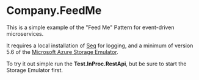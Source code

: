 # Company.FeedMe

This is a simple example of the "Feed Me" Pattern for event-driven microservices.

It requires a local installation of [Seq](https://getseq.net/) for logging, and a minimum of version 5.6 of the [Microsoft Azure Storage Emulator](https://docs.microsoft.com/en-us/azure/storage/common/storage-use-emulator).

To try it out simple run the **Test.InProc.RestApi**, but be sure to start the Storage Emulator first.

